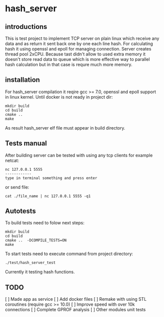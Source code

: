 # hash_server

## introductions

This is test project to implement TCP server on plain linux which receive any data and as return it sent back one by one each line hash. 
For calculating hash it using openssl and epoll for managing connection. Server creates thread pool 2xCPU. Because tast didn't allow to used extra memory it doesn't store read data to queue which is more effective way to parallel hash calculation but in that case is requre much more memory.

## installation

For hash_server compilation it reqire gcc >= 7.0, openssl and epoll support in linux kernel.
Until docker is not ready in project dir:
```
mkdir build
cd build
cmake ..
make
```
As result hash_server elf file must appear in build directory.

## Tests manual

After building server can be tested with using any tcp clients for example netcat:
```
nc 127.0.0.1 5555
------------
type in terminal something and press enter
```
or send file:
```
cat ./file_name | nc 127.0.0.1 5555 -q1
```



## Autotests

To build tests need to folow next steps:

```
mkdir build
cd build
cmake ..  -DCOMPILE_TESTS=ON
make
```
To start tests need to execute command from project directory:

```
./test/hash_server_test
```

Currently it testing hash functions.

## TODO
[ ] Made app as service
[ ] Add docker files
[ ] Remake with using STL coroutines (require gcc >= 10.0)
[ ] Improve speed with over 10k connections
[ ] Complete GPROF analysis
[ ] Other modules unit tests
